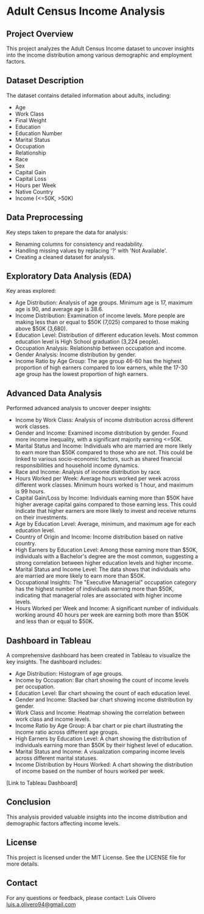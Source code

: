 # Adult Census Income Analysis

## Project Overview
This project analyzes the Adult Census Income dataset to uncover insights into the income distribution among various demographic and employment factors.

## Dataset Description
The dataset contains detailed information about adults, including:

- Age
- Work Class
- Final Weight
- Education
- Education Number
- Marital Status
- Occupation
- Relationship
- Race
- Sex
- Capital Gain
- Capital Loss
- Hours per Week
- Native Country
- Income (<=50K, >50K)

## Data Preprocessing
Key steps taken to prepare the data for analysis:

- Renaming columns for consistency and readability.
- Handling missing values by replacing '?' with 'Not Available'.
- Creating a cleaned dataset for analysis.

## Exploratory Data Analysis (EDA)
Key areas explored:

- Age Distribution: Analysis of age groups. Minimum age is 17, maximum age is 90, 
  and average age is 38.6.
- Income Distribution: Examination of income levels. More people are making less 
  than or equal to $50K (7,025) compared to those making above $50K (3,680).
- Education Level: Distribution of different education levels. Most common 
  education level is High School graduation (3,224 people).
- Occupation Analysis: Relationship between occupation and income.
- Gender Analysis: Income distribution by gender.
- Income Ratio by Age Group: The age group 46-60 has the highest proportion of 
  high earners compared to low earners, while the 17-30 age group has the lowest 
  proportion of high earners.

## Advanced Data Analysis
Performed advanced analysis to uncover deeper insights:

- Income by Work Class: Analysis of income distribution across different work 
  classes.
- Gender and Income: Examined income distribution by gender. Found more income 
  inequality, with a significant majority earning <=50K.
- Marital Status and Income: Individuals who are married are more likely to earn 
  more than $50K compared to those who are not. This could be linked to various 
  socio-economic factors, such as shared financial responsibilities and household 
  income dynamics.
- Race and Income: Analysis of income distribution by race.
- Hours Worked per Week: Average hours worked per week across different work 
  classes. Minimum hours worked is 1 hour, and maximum is 99 hours.
- Capital Gain/Loss by Income: Individuals earning more than $50K have higher 
  average capital gains compared to those earning less. This could indicate that 
  higher earners are more likely to invest and receive returns on their 
  investments.
- Age by Education Level: Average, minimum, and maximum age for each education 
  level.
- Country of Origin and Income: Income distribution based on native country.
- High Earners by Education Level: Among those earning more than $50K, 
  individuals with a Bachelor's degree are the most common, suggesting a strong 
  correlation between higher education levels and higher income.
- Marital Status and Income Level: The data shows that individuals who are 
  married are more likely to earn more than $50K.
- Occupational Insights: The "Executive Managerial" occupation category has the 
  highest number of individuals earning more than $50K, indicating that 
  managerial roles are associated with higher income levels.
- Hours Worked per Week and Income: A significant number of individuals working 
  around 40 hours per week are earning both more than $50K and less than or 
  equal to $50K.

## Dashboard in Tableau
A comprehensive dashboard has been created in Tableau to visualize the key insights. The dashboard includes:

- Age Distribution: Histogram of age groups.
- Income by Occupation: Bar chart showing the count of income levels per 
  occupation.
- Education Level: Bar chart showing the count of each education level.
- Gender and Income: Stacked bar chart showing income distribution by gender.
- Work Class and Income: Heatmap showing the correlation between work class and 
  income levels.
- Income Ratio by Age Group: A bar chart or pie chart illustrating the income 
  ratio across different age groups.
- High Earners by Education Level: A chart showing the distribution of 
  individuals earning more than $50K by their highest level of education.
- Marital Status and Income: A visualization comparing income levels across 
  different marital statuses.
- Income Distribution by Hours Worked: A chart showing the distribution of 
  income based on the number of hours worked per week.

[Link to Tableau Dashboard]

## Conclusion
This analysis provided valuable insights into the income distribution and demographic factors affecting income levels.

## License
This project is licensed under the MIT License. See the LICENSE file for more details.

## Contact
For any questions or feedback, please contact:
Luis Olivero
luis.a.olivero94@gmail.com
